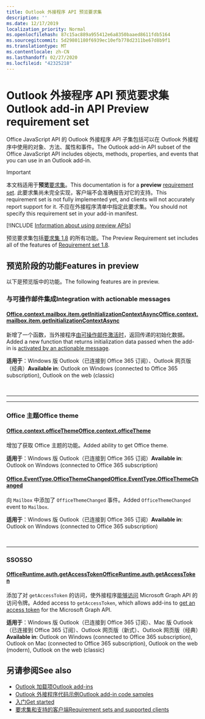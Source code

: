 ```yaml
---
title: Outlook 外接程序 API 预览要求集
description: ''
ms.date: 12/17/2019
localization_priority: Normal
ms.openlocfilehash: 87c15ac889a955412e6a8350baaed8611fdb5164
ms.sourcegitcommit: 5d29801180f6939ec10efb778d2311be67d8b9f1
ms.translationtype: MT
ms.contentlocale: zh-CN
ms.lasthandoff: 02/27/2020
ms.locfileid: "42325218"
---
```

# <a name="outlook-add-in-api-preview-requirement-set"></a><span data-ttu-id="7faab-102">Outlook 外接程序 API 预览要求集</span><span class="sxs-lookup"><span data-stu-id="7faab-102">Outlook add-in API Preview requirement set</span></span>

<span data-ttu-id="7faab-103">Office JavaScript API 的 Outlook 外接程序 API 子集包括可以在 Outlook 外接程序中使用的对象、方法、属性和事件。</span><span class="sxs-lookup"><span data-stu-id="7faab-103">The Outlook add-in API subset of the Office JavaScript API includes objects, methods, properties, and events that you can use in an Outlook add-in.</span></span>

> [!IMPORTANT]
> <span data-ttu-id="7faab-104">本文档适用于**预览**[要求集](/office/dev/add-ins/reference/requirement-sets/outlook-api-requirement-sets)。</span><span class="sxs-lookup"><span data-stu-id="7faab-104">This documentation is for a **preview** [requirement set](/office/dev/add-ins/reference/requirement-sets/outlook-api-requirement-sets).</span></span> <span data-ttu-id="7faab-105">此要求集尚未完全实现，客户端不会准确报告对它的支持。</span><span class="sxs-lookup"><span data-stu-id="7faab-105">This requirement set is not fully implemented yet, and clients will not accurately report support for it.</span></span> <span data-ttu-id="7faab-106">不应在外接程序清单中指定此要求集。</span><span class="sxs-lookup"><span data-stu-id="7faab-106">You should not specify this requirement set in your add-in manifest.</span></span>

[!INCLUDE [Information about using preview APIs](../../../includes/using-preview-apis-host.md)]

<span data-ttu-id="7faab-107">预览要求集包括[要求集 1.8](../requirement-set-1.8/outlook-requirement-set-1.8.md) 的所有功能。</span><span class="sxs-lookup"><span data-stu-id="7faab-107">The Preview Requirement set includes all of the features of [Requirement set 1.8](../requirement-set-1.8/outlook-requirement-set-1.8.md).</span></span>

## <a name="features-in-preview"></a><span data-ttu-id="7faab-108">预览阶段的功能</span><span class="sxs-lookup"><span data-stu-id="7faab-108">Features in preview</span></span>

<span data-ttu-id="7faab-109">以下是预览版中的功能。</span><span class="sxs-lookup"><span data-stu-id="7faab-109">The following features are in preview.</span></span>

### <a name="integration-with-actionable-messages"></a><span data-ttu-id="7faab-110">与可操作邮件集成</span><span class="sxs-lookup"><span data-stu-id="7faab-110">Integration with actionable messages</span></span>

#### <a name="officecontextmailboxitemgetinitializationcontextasync"></a>[<span data-ttu-id="7faab-111">Office.context.mailbox.item.getInitializationContextAsync</span><span class="sxs-lookup"><span data-stu-id="7faab-111">Office.context.mailbox.item.getInitializationContextAsync</span></span>](office.context.mailbox.item.md#methods)

<span data-ttu-id="7faab-112">新增了一个函数，当外接程序[由可操作邮件激活时](/outlook/actionable-messages/invoke-add-in-from-actionable-message)，返回传递的初始化数据。</span><span class="sxs-lookup"><span data-stu-id="7faab-112">Added a new function that returns initialization data passed when the add-in is [activated by an actionable message](/outlook/actionable-messages/invoke-add-in-from-actionable-message).</span></span>

<span data-ttu-id="7faab-113">**适用于**：Windows 版 Outlook（已连接到 Office 365 订阅）、Outlook 网页版（经典）</span><span class="sxs-lookup"><span data-stu-id="7faab-113">**Available in**: Outlook on Windows (connected to Office 365 subscription), Outlook on the web (classic)</span></span>

<br>

---

---

### <a name="office-theme"></a><span data-ttu-id="7faab-114">Office 主题</span><span class="sxs-lookup"><span data-stu-id="7faab-114">Office theme</span></span>

#### <a name="officecontextofficetheme"></a>[<span data-ttu-id="7faab-115">Office.context.officeTheme</span><span class="sxs-lookup"><span data-stu-id="7faab-115">Office.context.officeTheme</span></span>](/javascript/api/office/office.context#officetheme)

<span data-ttu-id="7faab-116">增加了获取 Office 主题的功能。</span><span class="sxs-lookup"><span data-stu-id="7faab-116">Added ability to get Office theme.</span></span>

<span data-ttu-id="7faab-117">**适用于**：Windows 版 Outlook（已连接到 Office 365 订阅）</span><span class="sxs-lookup"><span data-stu-id="7faab-117">**Available in**: Outlook on Windows (connected to Office 365 subscription)</span></span>

#### <a name="officeeventtypeofficethemechanged"></a>[<span data-ttu-id="7faab-118">Office.EventType.OfficeThemeChanged</span><span class="sxs-lookup"><span data-stu-id="7faab-118">Office.EventType.OfficeThemeChanged</span></span>](/javascript/api/office/office.eventtype)

<span data-ttu-id="7faab-119">向 `Mailbox` 中添加了 `OfficeThemeChanged` 事件。</span><span class="sxs-lookup"><span data-stu-id="7faab-119">Added `OfficeThemeChanged` event to `Mailbox`.</span></span>

<span data-ttu-id="7faab-120">**适用于**：Windows 版 Outlook（已连接到 Office 365 订阅）</span><span class="sxs-lookup"><span data-stu-id="7faab-120">**Available in**: Outlook on Windows (connected to Office 365 subscription)</span></span>

<br>

---

### <a name="sso"></a><span data-ttu-id="7faab-121">SSO</span><span class="sxs-lookup"><span data-stu-id="7faab-121">SSO</span></span>

#### <a name="officeruntimeauthgetaccesstoken"></a>[<span data-ttu-id="7faab-122">OfficeRuntime.auth.getAccessToken</span><span class="sxs-lookup"><span data-stu-id="7faab-122">OfficeRuntime.auth.getAccessToken</span></span>](/office/dev/add-ins/develop/sso-in-office-add-ins#sso-api-reference)

<span data-ttu-id="7faab-123">添加了对 `getAccessToken` 的访问，使外接程序[能够访问](../../../outlook/authenticate-a-user-with-an-sso-token.md) Microsoft Graph API 的访问令牌。</span><span class="sxs-lookup"><span data-stu-id="7faab-123">Added access to `getAccessToken`, which allows add-ins to [get an access token](../../../outlook/authenticate-a-user-with-an-sso-token.md) for the Microsoft Graph API.</span></span>

<span data-ttu-id="7faab-124">**适用于**：Windows 版 Outlook（已连接到 Office 365 订阅）、Mac 版 Outlook（已连接到 Office 365 订阅）、Outlook 网页版（新式）、Outlook 网页版（经典）</span><span class="sxs-lookup"><span data-stu-id="7faab-124">**Available in**: Outlook on Windows (connected to Office 365 subscription), Outlook on Mac (connected to Office 365 subscription), Outlook on the web (modern), Outlook on the web (classic)</span></span>

## <a name="see-also"></a><span data-ttu-id="7faab-125">另请参阅</span><span class="sxs-lookup"><span data-stu-id="7faab-125">See also</span></span>

- [<span data-ttu-id="7faab-126">Outlook 加载项</span><span class="sxs-lookup"><span data-stu-id="7faab-126">Outlook add-ins</span></span>](../../../outlook/outlook-add-ins-overview.md)
- [<span data-ttu-id="7faab-127">Outlook 外接程序代码示例</span><span class="sxs-lookup"><span data-stu-id="7faab-127">Outlook add-in code samples</span></span>](https://developer.microsoft.com/outlook/gallery/?filterBy=Outlook,Samples,Add-ins)
- [<span data-ttu-id="7faab-128">入门</span><span class="sxs-lookup"><span data-stu-id="7faab-128">Get started</span></span>](../../../quickstarts/outlook-quickstart.md)
- [<span data-ttu-id="7faab-129">要求集和支持的客户端</span><span class="sxs-lookup"><span data-stu-id="7faab-129">Requirement sets and supported clients</span></span>](../../requirement-sets/outlook-api-requirement-sets.md)

